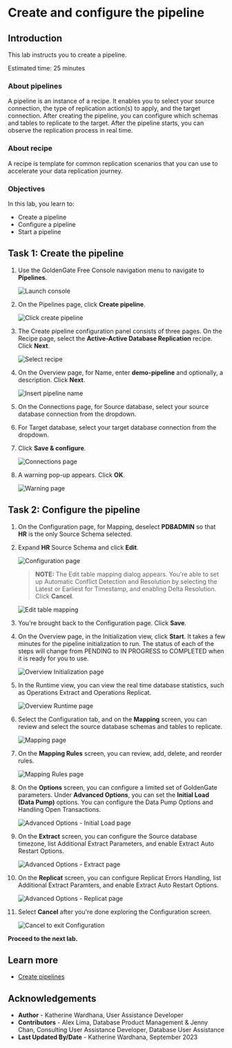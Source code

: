 # Create and configure the pipeline

## Introduction
This lab instructs you to create a pipeline. 

Estimated time: 25 minutes

### About pipelines
A pipeline is an instance of a recipe. It enables you to select your source connection, the type of replication action(s) to apply, and the target connection. After creating the pipeline, you can configure which schemas and tables to replicate to the target. After the pipeline starts, you can observe the replication process in real time. 

### About recipe
A recipe is template for common replication scenarios that you can use to accelerate your data replication journey.

### Objectives
In this lab, you learn to:
* Create a pipeline
* Configure a pipeline
* Start a pipeline

## Task 1: Create the pipeline

1. Use the GoldenGate Free Console navigation menu to navigate to **Pipelines**.

    ![Launch console](./images/01-01-pipeline.png " ")

2. On the Pipelines page, click **Create pipeline**.

    ![Click create pipeline](./images/01-02-create-pipeline.png " ")

3. The Create pipeline configuration panel consists of three pages. On the Recipe page, select the **Active-Active Database Replication** recipe. Click **Next**.

    ![Select recipe](./images/01-03-select-recipe.png " ")

4. On the Overview page, for Name, enter **demo-pipeline** and optionally, a description. Click **Next**.

    ![Insert pipeline name](./images/01-04-name-pipeline.png " ")

5. On the Connections page, for Source database, select your source database connection from the dropdown.

6. For Target database, select your target database connection from the dropdown.

7. Click **Save & configure**.

    ![Connections page](./images/01-07-select-connections.png " ")

9. A warning pop-up appears. Click **OK**.

    ![Warning page](./images/01-08-warning.png " ")


## Task 2: Configure the pipeline

1. On the Configuration page, for Mapping, deselect **PDBADMIN** so that **HR** is the only Source Schema selected. 

2. Expand **HR** Source Schema and click **Edit**. 

    ![Configuration page](./images/02-01-configuration-save.png " ")

    > **NOTE:** The Edit table mapping dialog appears. You're able to set up Automatic Conflict Detection and Resolution by selecting the Latest or Earliest for Timestamp, and enabling Delta Resolution. Click **Cancel**.

    ![Edit table mapping](./images/02-02-edit-table-mapping.png " ")

3. You're brought back to the Configuration page. Click **Save**.

4.  On the Overview page, in the Initialization view, click **Start**. It takes a few minutes for the pipeline initialization to run. The status of each of the steps will change from PENDING to IN PROGRESS to COMPLETED when it is ready for you to use.

    ![Overview Initialization page](./images/02-04-overview-start.png " ")

5.  In the Runtime view, you can view the real time database statistics, such as Operations Extract and Operations Replicat. 

    ![Overview Runtime page](./images/02-05-overview-runtime.png " ")

6. Select the Configuration tab, and on the **Mapping** screen, you can review and select the source database schemas and tables to replicate.

    ![Mapping page](./images/02-06-mapping.png " ")

7. On the **Mapping Rules** screen, you can review, add, delete, and reorder rules.

    ![Mapping Rules page](./images/02-07-mapping-rules.png " ")

8. On the **Options** screen, you can configure a limited set of GoldenGate parameters. Under **Advanced Options**, you can set the **Initial Load (Data Pump)** options. You can configure the Data Pump Options and Handling Open Transactions. 


    ![Advanced Options - Initial Load page](./images/02-08-initial-load.png " ")

9. On the **Extract** screen, you can configure the Source database timezone, list Additional Extract Parameters, and enable Extract Auto Restart Options.

    ![Advanced Options - Extract page](./images/02-09-extract.png " ")

10. On the **Replicat** screen, you can configure Replicat Errors Handling, list Additional Extract Paramters, and enable Extract Auto Restart Options.

    ![Advanced Options - Replicat page](./images/02-10-replicat.png " ")

11. Select **Cancel** after you're done exploring the Configuration screen. 

    ![Cancel to exit Configuration](./images/02-11-cancel.png " ")



**Proceed to the next lab.**

## Learn more

* [Create pipelines](https://docs-uat.us.oracle.com/en/middleware/goldengate/free/21/uggfe/create-pipelines.html#GUID-F8027670-E92C-4187-B312-D9532729CC8F)

## Acknowledgements
* **Author** - Katherine Wardhana, User Assistance Developer
* **Contributors** -  Alex Lima, Database Product Management & Jenny Chan, Consulting User Assistance Developer, Database User Assistance
* **Last Updated By/Date** - Katherine Wardhana, September 2023
